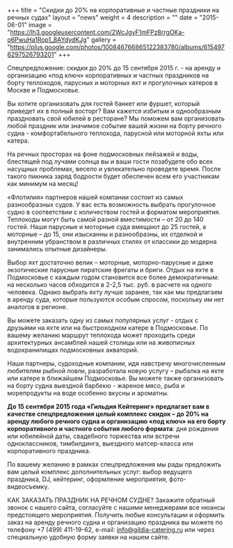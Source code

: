 +++
title = "Скидки до 20% на корпоративные и частные праздники на речных судах"
layout = "news"
weight = 4
description = ""
date = "2015-06-01"
image = "https://lh3.googleusercontent.com/2WcJgyF1mFPz8rrgOKa-o6PwuHa1Rop1_8AYdydKJg"
gallery = "https://plus.google.com/photos/100846766865122383780/albums/6154976297526793201"
+++

Спецпредложение: скидки до 20% до 15 сентября 2015 г. - на аренду и организацию «под ключ» корпоративных и частных праздников на борту теплоходов, парусных и моторных яхт и прогулочных катеров в Москве и Подмосковье.

<!--more-->

Вы хотите организовать для гостей банкет или фуршет, который приведет их в полный восторг? Вам кажется избитым и однообразным праздновать свой юбилей в ресторане? Мы поможем вам организовать любой праздник или значимое событие вашей жизни на борту речного судна - комфортабельного теплохода, парусной или моторной яхты или катера.

На речных просторах на фоне подмосковных пейзажей и воды, блестящей под лучами солнца вы и ваши гости позабудете обо всех насущных проблемах, весело и увлекательно проведете время. После такого пикника заряд бодрости будет обеспечен всем его участникам как минимум на месяц!

«Флотилия» партнеров нашей компании состоит из самых разнообразных судов.  У вас есть возможность выбрать прогулочное судно в соответствии с количеством гостей и форматом мероприятия. Теплоходы могут быть самой разной вместимости – от 20 до 140 гостей. Наши парусные и моторные суда вмещают до 25 гостей, а моторные – до 15, они изысканны и разнообразны, их отделкой и внутренним убранством в различных стилях от классики до модерна занимались опытные дизайнеры.

Выбор яхт достаточно велик – моторные, моторно-парусные и даже экзотические парусные пиратские фрегаты и бриги. Отдых на яхте в Подмосковье с каждым годом становится все более демократичным: на несколько часов обходится в 2-2,5 тыс. руб. в расчете на одного человека. Однако выбрать яхту лучше заранее, так как мы предлагаем в аренду суда, которые пользуются особым спросом, поскольку им нет аналогов в регионе.

Вы можете заказать одну из самых популярных услуг - отдых с друзьями на яхте или на быстроходном катере в Подмосковье. По вашему желанию маршрут теплохода может проходить среди архитектурных ансамблей нашей столицы или на живописных водохранилищах подмосковных акваторий.

Наши партнеры, судоходные компании, идя навстречу многочисленным любителям рыбной ловли, разработала новую услугу – рыбалка на яхте или катере в ближайшем Подмосковье. Вы можете также организовать на борту судна выездной барбекю - жареное мясо, рыба и морепродукты на воде  особенно вкусны и ароматны.

**До 15 сентября 2015 года «Гильдия Кейтеринг» предлагает вам в качестве спецпредложения целый комплекс скидок – до 20% на аренду любого речного судна и организацию «под ключ» на его борту корпоративного и частного события любого формата**: дня рождения или юбилейной даты, свадебного торжества или встречи одноклассников, тимбилдинга, выездного матсер-класса или корпоративного праздника.  

По вашему желанию в рамках спецпредложения мы рады предложить вам целый комплекс дополнительных услуг: выбор ведущего праздника, DJ, кейтеринг, оформление мероприятия, фото-видеосъемку.

КАК ЗАКАЗАТЬ ПРАЗДНИК НА РЕЧНОМ СУДНЕ?
Закажите обратный звонок с нашего сайта, согласуйте с нашими менеджерами все нюансы предстоящего мероприятия.
Получить любые консультации и оформить заказ на аренду речного судна и организацию праздника вы можете по телефону +7 (499) 411-19-62, e-mail: info@gildia-catering.ru или через специальную удобную форму заявки на нашем сайте.
